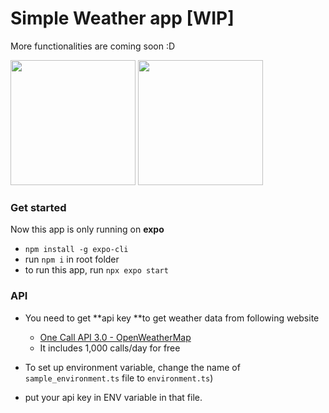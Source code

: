 # Simple Weather app [WIP]

More functionalities are coming soon :D

<img src="https://i.ibb.co/WxYjckk/IMG-B1-F2379082-EE-1.jpg" width="200"/>
<img src="https://i.ibb.co/C8fZz3T/IMG-B1-F2379082-EE-2.jpg" width="200"/>

### Get started

Now this app is only running on **expo**

- `npm install -g expo-cli`
- run `npm i` in root folder
- to run this app, run `npx expo start`

### API

- You need to get **api key **to get weather data from following website

  - [One Call API 3.0 - OpenWeatherMap](https://openweathermap.org/api/one-call-3)
  - It includes 1,000 calls/day for free

- To set up environment variable, change the name of `sample_environment.ts` file to `environment.ts`)
- put your api key in ENV variable in that file.
